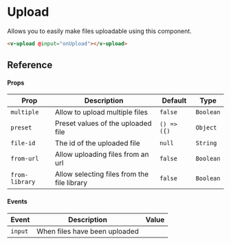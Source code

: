 # Upload

Allows you to easily make files uploadable using this component.

```html
<v-upload @input="onUpload"></v-upload>
```

## Reference

#### Props

| Prop           | Description                                 | Default     | Type      |
| -------------- | ------------------------------------------- | ----------- | --------- |
| `multiple`     | Allow to upload multiple files              | `false`     | `Boolean` |
| `preset`       | Preset values of the uploaded file          | `() => ({)` | `Object`  |
| `file-id`      | The id of the uploaded file                 | `null`      | `String`  |
| `from-url`     | Allow uploading files from an url           | `false`     | `Boolean` |
| `from-library` | Allow selecting files from the file library | `false`     | `Boolean` |

#### Events

| Event   | Description                   | Value |
| ------- | ----------------------------- | ----- |
| `input` | When files have been uploaded |       |
